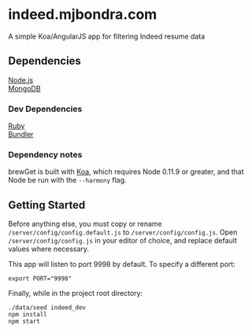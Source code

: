 # indeed.mjbondra.com

A simple Koa/AngularJS app for filtering Indeed resume data

## Dependencies

[Node.js](https://nodejs.org/)  
[MongoDB](http://www.mongodb.org/)  

### Dev Dependencies

[Ruby](https://www.ruby-lang.org)  
[Bundler](http://bundler.io/)

### Dependency notes

brewGet is built with [Koa](http://koajs.com/), which requires Node 0.11.9 or greater, and that Node be run with the `--harmony` flag.

## Getting Started

Before anything else, you must copy or rename ```/server/config/config.default.js``` to ```/server/config/config.js```. Open ```/server/config/config.js``` in your editor of choice, and replace default values where necessary.  

This app will listen to port 9998 by default. To specify a different port:

```
export PORT="9998"
```

Finally, while in the project root directory:  

```
./data/seed indeed_dev
npm install
npm start
```
